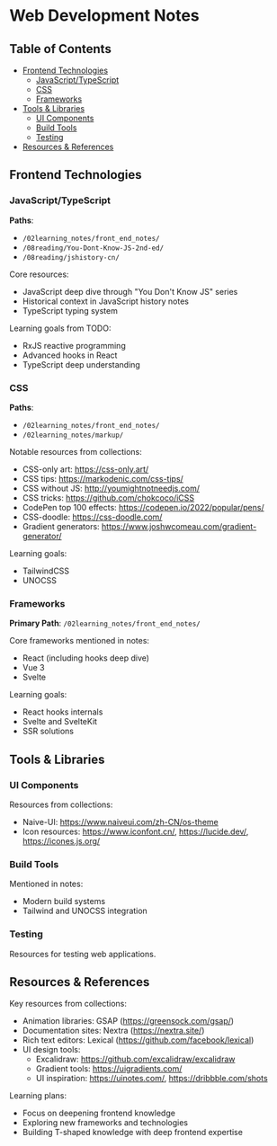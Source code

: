 # Web Development Notes

## Table of Contents

- [Frontend Technologies](#frontend-technologies)
  - [JavaScript/TypeScript](#javascripttypescript)
  - [CSS](#css)
  - [Frameworks](#frameworks)
- [Tools & Libraries](#tools--libraries)
  - [UI Components](#ui-components)
  - [Build Tools](#build-tools)
  - [Testing](#testing)
- [Resources & References](#resources--references)

## Frontend Technologies

### JavaScript/TypeScript

**Paths**:

- `/02learning_notes/front_end_notes/`
- `/08reading/You-Dont-Know-JS-2nd-ed/`
- `/08reading/jshistory-cn/`

Core resources:

- JavaScript deep dive through "You Don't Know JS" series
- Historical context in JavaScript history notes
- TypeScript typing system

Learning goals from TODO:

- RxJS reactive programming
- Advanced hooks in React
- TypeScript deep understanding

### CSS

**Paths**:

- `/02learning_notes/front_end_notes/`
- `/02learning_notes/markup/`

Notable resources from collections:

- CSS-only art: https://css-only.art/
- CSS tips: https://markodenic.com/css-tips/
- CSS without JS: http://youmightnotneedjs.com/
- CSS tricks: https://github.com/chokcoco/iCSS
- CodePen top 100 effects: https://codepen.io/2022/popular/pens/
- CSS-doodle: https://css-doodle.com/
- Gradient generators: https://www.joshwcomeau.com/gradient-generator/

Learning goals:

- TailwindCSS
- UNOCSS

### Frameworks

**Primary Path**: `/02learning_notes/front_end_notes/`

Core frameworks mentioned in notes:

- React (including hooks deep dive)
- Vue 3
- Svelte

Learning goals:

- React hooks internals
- Svelte and SvelteKit
- SSR solutions

## Tools & Libraries

### UI Components

Resources from collections:

- Naive-UI: https://www.naiveui.com/zh-CN/os-theme
- Icon resources: https://www.iconfont.cn/, https://lucide.dev/, https://icones.js.org/

### Build Tools

Mentioned in notes:

- Modern build systems
- Tailwind and UNOCSS integration

### Testing

Resources for testing web applications.

## Resources & References

Key resources from collections:

- Animation libraries: GSAP (https://greensock.com/gsap/)
- Documentation sites: Nextra (https://nextra.site/)
- Rich text editors: Lexical (https://github.com/facebook/lexical)
- UI design tools:
  - Excalidraw: https://github.com/excalidraw/excalidraw
  - Gradient tools: https://uigradients.com/
  - UI inspiration: https://uinotes.com/, https://dribbble.com/shots

Learning plans:

- Focus on deepening frontend knowledge
- Exploring new frameworks and technologies
- Building T-shaped knowledge with deep frontend expertise
